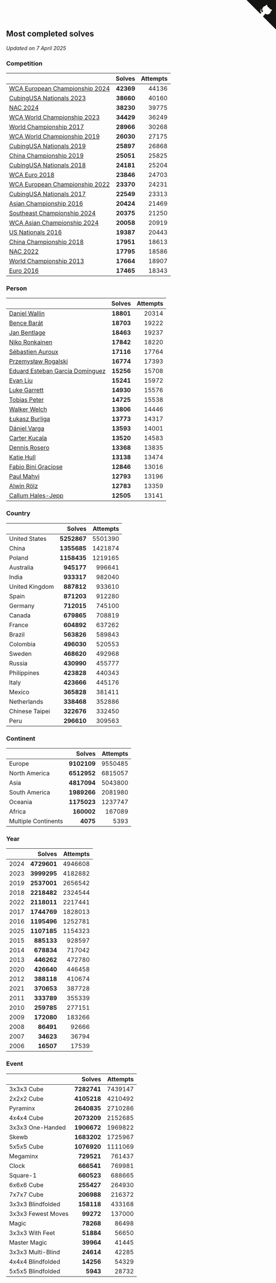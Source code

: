 ## Most completed solves

*Updated on  7 April 2025*


### Competition

|  | Solves | Attempts |
| :--- | ---: | ---: |
| [WCA European Championship 2024](https://www.worldcubeassociation.org/competitions/Euro2024) | **42369** | 44136 |
| [CubingUSA Nationals 2023](https://www.worldcubeassociation.org/competitions/CubingUSANationals2023) | **38660** | 40160 |
| [NAC 2024](https://www.worldcubeassociation.org/competitions/NAC2024) | **38230** | 39775 |
| [WCA World Championship 2023](https://www.worldcubeassociation.org/competitions/WC2023) | **34429** | 36249 |
| [World Championship 2017](https://www.worldcubeassociation.org/competitions/WC2017) | **28966** | 30268 |
| [WCA World Championship 2019](https://www.worldcubeassociation.org/competitions/WC2019) | **26030** | 27175 |
| [CubingUSA Nationals 2019](https://www.worldcubeassociation.org/competitions/CubingUSANationals2019) | **25897** | 26868 |
| [China Championship 2019](https://www.worldcubeassociation.org/competitions/ChinaChampionship2019) | **25051** | 25825 |
| [CubingUSA Nationals 2018](https://www.worldcubeassociation.org/competitions/CubingUSANationals2018) | **24181** | 25204 |
| [WCA Euro 2018](https://www.worldcubeassociation.org/competitions/Euro2018) | **23846** | 24703 |
| [WCA European Championship 2022](https://www.worldcubeassociation.org/competitions/Euro2022) | **23370** | 24231 |
| [CubingUSA Nationals 2017](https://www.worldcubeassociation.org/competitions/CubingUSANationals2017) | **22549** | 23313 |
| [Asian Championship 2016](https://www.worldcubeassociation.org/competitions/AsianChampionship2016) | **20424** | 21469 |
| [Southeast Championship 2024](https://www.worldcubeassociation.org/competitions/SoutheastChampionship2024) | **20375** | 21250 |
| [WCA Asian Championship 2024](https://www.worldcubeassociation.org/competitions/RubiksWCAAsianChampionship2024) | **20058** | 20919 |
| [US Nationals 2016](https://www.worldcubeassociation.org/competitions/USNationals2016) | **19387** | 20443 |
| [China Championship 2018](https://www.worldcubeassociation.org/competitions/ChinaChampionship2018) | **17951** | 18613 |
| [NAC 2022](https://www.worldcubeassociation.org/competitions/NAC2022) | **17795** | 18586 |
| [World Championship 2013](https://www.worldcubeassociation.org/competitions/WC2013) | **17664** | 18907 |
| [Euro 2016](https://www.worldcubeassociation.org/competitions/Euro2016) | **17465** | 18343 |

### Person

|  | Solves | Attempts |
| :--- | ---: | ---: |
| [Daniel Wallin](https://www.worldcubeassociation.org/persons/2013WALL03) | **18801** | 20314 |
| [Bence Barát](https://www.worldcubeassociation.org/persons/2008BARA01) | **18703** | 19222 |
| [Jan Bentlage](https://www.worldcubeassociation.org/persons/2010BENT01) | **18463** | 19237 |
| [Niko Ronkainen](https://www.worldcubeassociation.org/persons/2010RONK01) | **17842** | 18220 |
| [Sébastien Auroux](https://www.worldcubeassociation.org/persons/2008AURO01) | **17116** | 17764 |
| [Przemysław Rogalski](https://www.worldcubeassociation.org/persons/2013ROGA02) | **16774** | 17393 |
| [Eduard Esteban García Domínguez](https://www.worldcubeassociation.org/persons/2011EDUA01) | **15256** | 15708 |
| [Evan Liu](https://www.worldcubeassociation.org/persons/2009LIUE01) | **15241** | 15972 |
| [Luke Garrett](https://www.worldcubeassociation.org/persons/2017GARR05) | **14930** | 15576 |
| [Tobias Peter](https://www.worldcubeassociation.org/persons/2014PETE03) | **14725** | 15538 |
| [Walker Welch](https://www.worldcubeassociation.org/persons/2011WELC01) | **13806** | 14446 |
| [Łukasz Burliga](https://www.worldcubeassociation.org/persons/2013BURL01) | **13773** | 14317 |
| [Dániel Varga](https://www.worldcubeassociation.org/persons/2008VARG01) | **13593** | 14001 |
| [Carter Kucala](https://www.worldcubeassociation.org/persons/2015KUCA01) | **13520** | 14583 |
| [Dennis Rosero](https://www.worldcubeassociation.org/persons/2010ROSE03) | **13368** | 13835 |
| [Katie Hull](https://www.worldcubeassociation.org/persons/2010HULL01) | **13138** | 13474 |
| [Fabio Bini Graciose](https://www.worldcubeassociation.org/persons/2010GRAC02) | **12846** | 13016 |
| [Paul Mahvi](https://www.worldcubeassociation.org/persons/2012MAHV01) | **12793** | 13196 |
| [Alwin Rölz](https://www.worldcubeassociation.org/persons/2016ROLZ01) | **12783** | 13359 |
| [Callum Hales-Jepp](https://www.worldcubeassociation.org/persons/2012HALE01) | **12505** | 13141 |

### Country

|  | Solves | Attempts |
| :--- | ---: | ---: |
| United States | **5252867** | 5501390 |
| China | **1355685** | 1421874 |
| Poland | **1158435** | 1219165 |
| Australia | **945177** | 996641 |
| India | **933317** | 982040 |
| United Kingdom | **887812** | 933610 |
| Spain | **871203** | 912280 |
| Germany | **712015** | 745100 |
| Canada | **679865** | 708819 |
| France | **604892** | 637262 |
| Brazil | **563826** | 589843 |
| Colombia | **496030** | 520553 |
| Sweden | **468620** | 492968 |
| Russia | **430990** | 455777 |
| Philippines | **423828** | 440343 |
| Italy | **423666** | 445176 |
| Mexico | **365828** | 381411 |
| Netherlands | **338468** | 352886 |
| Chinese Taipei | **322676** | 332450 |
| Peru | **296610** | 309563 |

### Continent

|  | Solves | Attempts |
| :--- | ---: | ---: |
| Europe | **9102109** | 9550485 |
| North America | **6512952** | 6815057 |
| Asia | **4817094** | 5043800 |
| South America | **1989266** | 2081980 |
| Oceania | **1175023** | 1237747 |
| Africa | **160002** | 167089 |
| Multiple Continents | **4075** | 5393 |

### Year

|  | Solves | Attempts |
| :--- | ---: | ---: |
| 2024 | **4729601** | 4946608 |
| 2023 | **3999295** | 4182882 |
| 2019 | **2537001** | 2656542 |
| 2018 | **2218482** | 2324544 |
| 2022 | **2118011** | 2217441 |
| 2017 | **1744769** | 1828013 |
| 2016 | **1195496** | 1252781 |
| 2025 | **1107185** | 1154323 |
| 2015 | **885133** | 928597 |
| 2014 | **678834** | 717042 |
| 2013 | **446262** | 472780 |
| 2020 | **426640** | 446458 |
| 2012 | **388118** | 410674 |
| 2021 | **370653** | 387728 |
| 2011 | **333789** | 355339 |
| 2010 | **259785** | 277151 |
| 2009 | **172080** | 183266 |
| 2008 | **86491** | 92666 |
| 2007 | **34623** | 36794 |
| 2006 | **16507** | 17539 |

### Event

|  | Solves | Attempts |
| :--- | ---: | ---: |
| 3x3x3 Cube | **7282741** | 7439147 |
| 2x2x2 Cube | **4105218** | 4210492 |
| Pyraminx | **2640835** | 2710286 |
| 4x4x4 Cube | **2073209** | 2152685 |
| 3x3x3 One-Handed | **1906672** | 1969822 |
| Skewb | **1683202** | 1725967 |
| 5x5x5 Cube | **1076920** | 1111069 |
| Megaminx | **729521** | 761437 |
| Clock | **666541** | 769981 |
| Square-1 | **660523** | 688665 |
| 6x6x6 Cube | **255427** | 264930 |
| 7x7x7 Cube | **206988** | 216372 |
| 3x3x3 Blindfolded | **158118** | 433168 |
| 3x3x3 Fewest Moves | **99272** | 137000 |
| Magic | **78268** | 86498 |
| 3x3x3 With Feet | **51884** | 56650 |
| Master Magic | **39964** | 41445 |
| 3x3x3 Multi-Blind | **24614** | 42285 |
| 4x4x4 Blindfolded | **14256** | 54329 |
| 5x5x5 Blindfolded | **5943** | 28732 |


<a href="https://github.com/jonatanklosko/wca_statistics" class="github-corner" aria-label="View source on Github"><svg width="80" height="80" viewBox="0 0 250 250" style="fill:#151513; color:#fff; position: absolute; top: 0; border: 0; right: 0;" aria-hidden="true"><path d="M0,0 L115,115 L130,115 L142,142 L250,250 L250,0 Z"></path><path d="M128.3,109.0 C113.8,99.7 119.0,89.6 119.0,89.6 C122.0,82.7 120.5,78.6 120.5,78.6 C119.2,72.0 123.4,76.3 123.4,76.3 C127.3,80.9 125.5,87.3 125.5,87.3 C122.9,97.6 130.6,101.9 134.4,103.2" fill="currentColor" style="transform-origin: 130px 106px;" class="octo-arm"></path><path d="M115.0,115.0 C114.9,115.1 118.7,116.5 119.8,115.4 L133.7,101.6 C136.9,99.2 139.9,98.4 142.2,98.6 C133.8,88.0 127.5,74.4 143.8,58.0 C148.5,53.4 154.0,51.2 159.7,51.0 C160.3,49.4 163.2,43.6 171.4,40.1 C171.4,40.1 176.1,42.5 178.8,56.2 C183.1,58.6 187.2,61.8 190.9,65.4 C194.5,69.0 197.7,73.2 200.1,77.6 C213.8,80.2 216.3,84.9 216.3,84.9 C212.7,93.1 206.9,96.0 205.4,96.6 C205.1,102.4 203.0,107.8 198.3,112.5 C181.9,128.9 168.3,122.5 157.7,114.1 C157.9,116.9 156.7,120.9 152.7,124.9 L141.0,136.5 C139.8,137.7 141.6,141.9 141.8,141.8 Z" fill="currentColor" class="octo-body"></path></svg></a><style>.github-corner:hover .octo-arm{animation:octocat-wave 560ms ease-in-out}@keyframes octocat-wave{0%,100%{transform:rotate(0)}20%,60%{transform:rotate(-25deg)}40%,80%{transform:rotate(10deg)}}@media (max-width:500px){.github-corner:hover .octo-arm{animation:none}.github-corner .octo-arm{animation:octocat-wave 560ms ease-in-out}}</style>
